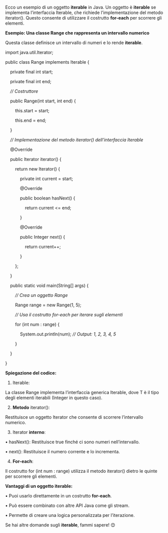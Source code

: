 Ecco un esempio di un oggetto **iterable** in Java. Un oggetto è **iterable** se implementa l’interfaccia Iterable<T>, che richiede l’implementazione del metodo iterator(). Questo consente di utilizzare il costrutto **for-each** per scorrere gli elementi.

  

**Esempio: Una classe Range che rappresenta un intervallo numerico**

  

Questa classe definisce un intervallo di numeri e lo rende **iterable**.

  

import java.util.Iterator;

  

public class Range implements Iterable<Integer> {

    private final int start;

    private final int end;

  

    _// Costruttore_

    public Range(int start, int end) {

        this.start = start;

        this.end = end;

    }

  

    _// Implementazione del metodo iterator() dell'interfaccia Iterable_

    @Override

    public Iterator<Integer> iterator() {

        return new Iterator<Integer>() {

            private int current = start;

  

            @Override

            public boolean hasNext() {

                return current <= end;

            }

  

            @Override

            public Integer next() {

                return current++;

            }

        };

    }

  

    public static void main(String[] args) {

        _// Crea un oggetto Range_

        Range range = new Range(1, 5);

  

        _// Usa il costrutto for-each per iterare sugli elementi_

        for (int num : range) {

            System.out.println(num); _// Output: 1, 2, 3, 4, 5_

        }

    }

}

  

**Spiegazione del codice:**

1. Iterable<Integer>:

La classe Range implementa l’interfaccia generica Iterable<T>, dove T è il tipo degli elementi iterabili (Integer in questo caso).

2. **Metodo** iterator():

Restituisce un oggetto Iterator che consente di scorrere l’intervallo numerico.

3. Iterator **interno**:

• hasNext(): Restituisce true finché ci sono numeri nell’intervallo.

• next(): Restituisce il numero corrente e lo incrementa.

4. **For-each**:

Il costrutto for (int num : range) utilizza il metodo iterator() dietro le quinte per scorrere gli elementi.

  

**Vantaggi di un oggetto iterable:**

• Puoi usarlo direttamente in un costrutto **for-each**.

• Può essere combinato con altre API Java come gli stream.

• Permette di creare una logica personalizzata per l’iterazione.

  

Se hai altre domande sugli **iterable**, fammi sapere! 😊